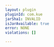 ```yaml
---
layout: plugin
pluginId: com.kue
jarSha1: INVALID
isJarAvailable: true
error: NONE
violations: []

---
```

